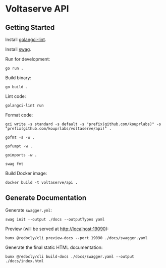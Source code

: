 # Voltaserve API

## Getting Started

Install [golangci-lint](https://github.com/golangci/golangci-lint).

Install [swag](https://github.com/swaggo/swag).

Run for development:

```shell
go run .
```

Build binary:

```shell
go build .
```

Lint code:

```shell
golangci-lint run
```

Format code:

```shell
gci write -s standard -s default -s "prefix(github.com/kouprlabs)" -s "prefix(github.com/kouprlabs/voltaserve/api)" .
```

```shell
gofmt -s -w .
```

```shell
gofumpt -w .
```

```shell
goimports -w .
```

```shell
swag fmt
```

Build Docker image:

```shell
docker build -t voltaserve/api .
```

## Generate Documentation

Generate `swagger.yml`:

```shell
swag init --output ./docs --outputTypes yaml
```

Preview (will be served at [http://localhost:19090](http://localhost:19090)):

```shell
bunx @redocly/cli preview-docs --port 19090 ./docs/swagger.yaml
```

Generate the final static HTML documentation:

```shell
bunx @redocly/cli build-docs ./docs/swagger.yaml --output ./docs/index.html
```
